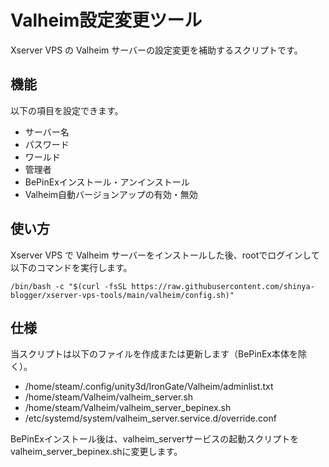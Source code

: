 # Valheim設定変更ツール

Xserver VPS の Valheim サーバーの設定変更を補助するスクリプトです。

## 機能
以下の項目を設定できます。

- サーバー名
- パスワード
- ワールド
- 管理者
- BePinExインストール・アンインストール
- Valheim自動バージョンアップの有効・無効

## 使い方
Xserver VPS で Valheim サーバーをインストールした後、rootでログインして以下のコマンドを実行します。
```
/bin/bash -c "$(curl -fsSL https://raw.githubusercontent.com/shinya-blogger/xserver-vps-tools/main/valheim/config.sh)"
```

## 仕様

当スクリプトは以下のファイルを作成または更新します（BePinEx本体を除く）。

- /home/steam/.config/unity3d/IronGate/Valheim/adminlist.txt
- /home/steam/Valheim/valheim_server.sh
- /home/steam/Valheim/valheim_server_bepinex.sh
- /etc/systemd/system/valheim_server.service.d/override.conf

BePinExインストール後は、valheim_serverサービスの起動スクリプトをvalheim_server_bepinex.shに変更します。